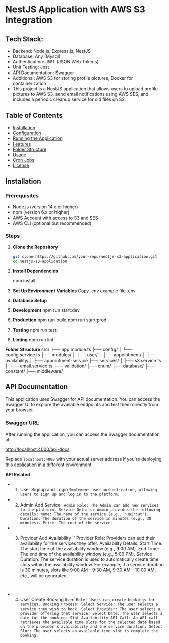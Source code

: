 # NestJS Application with AWS S3 Integration

## Tech Stack:

- Backend: Node.js, Express.js, NestJS
- Database: Any (Mysql)
- Authentication: JWT (JSON Web Tokens)
- Unit Testing: Jest
- API Documentation: Swagger
- Additional: AWS S3 for storing profile pictures, Docker for containerization
- This project is a NestJS application that allows users to upload profile pictures to AWS S3, send email notifications using AWS SES, and includes a periodic cleanup service for old files on S3.

## Table of Contents

- [Installation](#installation)
- [Configuration](#configuration)
- [Running the Application](#running-the-application)
- [Features](#features)
- [Folder Structure](#folder-structure)
- [Usage](#usage)
- [Cron Jobs](#cron-jobs)
- [License](#license)

## Installation

### Prerequisites

- Node.js (version 14.x or higher)
- npm (version 6.x or higher)
- AWS Account with access to S3 and SES
- AWS CLI (optional but recommended)

### Steps

1. **Clone the Repository**

   ```bash
   git clone https://github.com/your-repo/nestjs-s3-application.git
   cd nestjs-s3-application

   ```

2. **Install Dependencies**

   npm install

3. **Set Up Environment Variables**
   Copy .env example file .env
4. **Database Setup**

5. **Development**
   npm run start:dev

6. **Production**
   npm run build
   npm run start:prod

7. **Testing**
   npm run test

8. **Linting**
   npm run lint

**Folder Structure**
src/
├── app.module.ts
├── config/
│ └── config.service.ts
├── modules/
│ ├── user/
│ ├── appointment/
│ ├── availability/
│ ├── appointment-service
├── services/
│ ├── s3.service.ts
│ └── email.service.ts
├── validation/
├── enum/
├── database/
├── constant/
├── middleware/

## API Documentation

This application uses Swagger for API documentation. You can access the Swagger UI to explore the available endpoints and test them directly from your browser.

### Swagger URL

After running the application, you can access the Swagger documentation at:

[http://localhost:4000/api-docs](http://localhost:4000/api-docs)

Replace `localhost:4000` with your actual server address if you're deploying this application in a different environment.

**API Related**

- 1.  User Signup and Login
      `Implement user authentication, allowing users to sign up and log in to the platform. `
- 2. Admin Add Service
     ` 
 Admin Role: The Admin can add new services to the platform.
 Service Details: Admin provides the following details:
 Name: The name of the service (e.g., "Haircut").
 Duration: The duration of the service in minutes (e.g., 30 minutes).
 Price: The cost of the service.  `
- 3.  Provider Add Availability
      ``
      Provider Role: Providers can add their availability for the services they offer.
      Availability Details:
      Start Time: The start time of the availability window (e.g., 9:00 AM).
      End Time: The end time of the availability window (e.g., 5:00 PM).
      Service Duration: The service duration is used to automatically create time slots within the availability window. For example, if a service duration is 30 minutes, slots like 9:00 AM - 9:30 AM, 9:30 AM - 10:00 AM, etc., will be generated.

            ``

- 4. User Create Booking
     `User Role: Users can create bookings for services.
   Booking Process:
   Select Service: The user selects a service they wish to book.
   Select Provider: The user selects a provider offering that service.
   Select Date: The user selects a date for the booking.
   Slot Availability API Call: An API call retrieves the available time slots for the selected date based on the provider’s availability and the service duration.
   Select Slot: The user selects an available time slot to complete the booking.`
